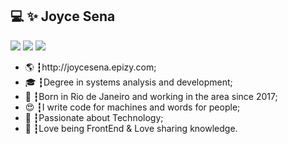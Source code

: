 <div>
 
## 💻 ✨ Joyce Sena 
<a href="https://www.linkedin.com/in/joyce-sena/"><img src="https://img.shields.io/badge/linkedin-0077B5.svg?style=for-the-badge&logo=linkedin&logoColor=white"></a>
<a href="https://www.instagram.com/joycedeveloper/"><img src="https://img.shields.io/badge/instagram-E4405F.svg?style=for-the-badge&logo=instagram&logoColor=white"></a>
<a href="mailto:ajoycesena@gmail.com"><img src="https://img.shields.io/badge/e‑mail-D14836.svg?style=for-the-badge&logo=GMail&logoColor=white"></a>

<ul>
 <li>🌎  ┇http://joycesena.epizy.com;</li>
  <li>🎓 ┇Degree in systems analysis and development;</li>
  <li>🥋 ┇Born in Rio de Janeiro and working in the area since 2017; </li>
  <li>😍 ┇I write code for machines and words for people;</li>
  <li>🚀 ┇Passionate about Technology; </li>
  <li>💜 ┇Love being FrontEnd & Love sharing knowledge.</li>
</ul>
 
</div>


 
 
 

 


